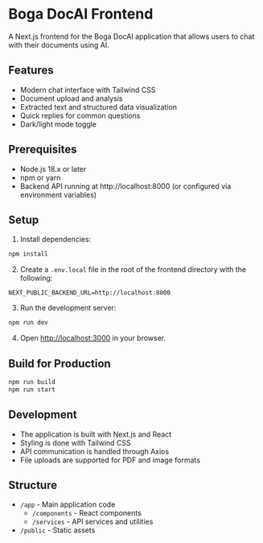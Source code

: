 # Boga DocAI Frontend

A Next.js frontend for the Boga DocAI application that allows users to chat with their documents using AI.

## Features

- Modern chat interface with Tailwind CSS
- Document upload and analysis
- Extracted text and structured data visualization
- Quick replies for common questions
- Dark/light mode toggle

## Prerequisites

- Node.js 18.x or later
- npm or yarn
- Backend API running at http://localhost:8000 (or configured via environment variables)

## Setup

1. Install dependencies:

```bash
npm install
```

2. Create a `.env.local` file in the root of the frontend directory with the following:

```
NEXT_PUBLIC_BACKEND_URL=http://localhost:8000
```

3. Run the development server:

```bash
npm run dev
```

4. Open [http://localhost:3000](http://localhost:3000) in your browser.

## Build for Production

```bash
npm run build
npm run start
```

## Development

- The application is built with Next.js and React
- Styling is done with Tailwind CSS
- API communication is handled through Axios
- File uploads are supported for PDF and image formats

## Structure

- `/app` - Main application code
  - `/components` - React components
  - `/services` - API services and utilities
- `/public` - Static assets 